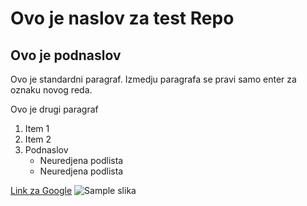 # Ovo je naslov za test Repo 
## Ovo je podnaslov

Ovo je standardni paragraf. Izmedju paragrafa se pravi samo enter za oznaku novog reda.

Ovo je drugi paragraf 

1. Item 1 
2. Item 2
3. Podnaslov
    * Neuredjena podlista
    * Neuredjena podlista

[Link za Google](https://www.google.com)
![Sample slika](https://media.istockphoto.com/vectors/business-stamp-illustration-sample-vector-id932071254)